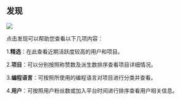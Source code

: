 ## 发现

![](/CSDN_Code/code_support/blob/master/images/FAQ_1_2_1.jpg)

点击发现可以帮助您查看以下几项内容：

1.**精选**：在此查看近期活跃度较高的用户和项目。

2.**项目**：可以分别按照称赞数及派生数排序查看项目详细情况。

3.**编程语言**：可按照所使用的编程语言对项目进行分类并查看。

4.**用户**：可按照用户粉丝数或加入平台时间进行排序查看用户相关信息。